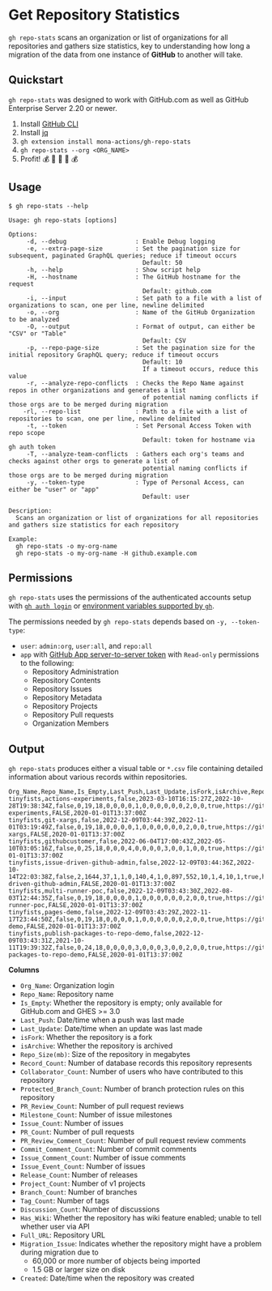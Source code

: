 # Get Repository Statistics

`gh repo-stats` scans an organization or list of organizations for all repositories and gathers size statistics, key to understanding how long a migration of the data from one instance of **GitHub** to another will take.

## Quickstart

`gh repo-stats` was designed to work with GitHub.com as well as GitHub Enterprise Server 2.20 or newer.

1. Install [GitHub CLI](https://cli.github.com/)
1. Install [jq](https://stedolan.github.io/jq/download/)
1. `gh extension install mona-actions/gh-repo-stats`
1. `gh repo-stats --org <ORG_NAME>`
1. Profit! 💰 💸 🤑 💸 💰

## Usage

```shell
$ gh repo-stats --help

Usage: gh repo-stats [options]

Options:
     -d, --debug                   : Enable Debug logging
     -e, --extra-page-size         : Set the pagination size for subsequent, paginated GraphQL queries; reduce if timeout occurs
                                     Default: 50
     -h, --help                    : Show script help
     -H, --hostname                : The GitHub hostname for the request
                                     Default: github.com
     -i, --input                   : Set path to a file with a list of organizations to scan, one per line, newline delimited
     -o, --org                     : Name of the GitHub Organization to be analyzed
     -O, --output                  : Format of output, can either be "CSV" or "Table"
                                     Default: CSV
     -p, --repo-page-size          : Set the pagination size for the initial repository GraphQL query; reduce if timeout occurs
                                     Default: 10
                                     If a timeout occurs, reduce this value
     -r, --analyze-repo-conflicts  : Checks the Repo Name against repos in other organizations and generates a list
                                     of potential naming conflicts if those orgs are to be merged during migration
    -rl, --repo-list               : Path to a file with a list of repositories to scan, one per line, newline delimited
     -t, --token                   : Set Personal Access Token with repo scope
                                     Default: token for hostname via gh auth token
     -T, --analyze-team-conflicts  : Gathers each org's teams and checks against other orgs to generate a list of
                                     potential naming conflicts if those orgs are to be merged during migration
     -y, --token-type              : Type of Personal Access, can either be "user" or "app"
                                     Default: user

Description:
  Scans an organization or list of organizations for all repositories and gathers size statistics for each repository

Example:
  gh repo-stats -o my-org-name
  gh repo-stats -o my-org-name -H github.example.com
```

## Permissions

`gh repo-stats` uses the permissions of the authenticated accounts setup with [`gh auth login`](https://cli.github.com/manual/gh_auth_login) or [environment variables supported by `gh`](https://cli.github.com/manual/gh_help_environment).

The permissions needed by `gh repo-stats` depends based on `-y, --token-type`:

- `user`: `admin:org`, `user:all`, and `repo:all`
- `app` with [GitHub App server-to-server token](https://docs.github.com/en/developers/overview/managing-deploy-keys#server-to-server-tokens) with `Read-only` permissions to the following:
  - Repository Administration
  - Repository Contents
  - Repository Issues
  - Repository Metadata
  - Repository Projects
  - Repository Pull requests
  - Organization Members

## Output

`gh repo-stats` produces either a visual table or `*.csv` file containing detailed information about various records within repositories.

```csv
Org_Name,Repo_Name,Is_Empty,Last_Push,Last_Update,isFork,isArchive,Repo_Size(mb),Record_Count,Collaborator_Count,Protected_Branch_Count,PR_Review_Count,Milestone_Count,Issue_Count,PR_Count,PR_Review_Comment_Count,Commit_Comment_Count,Issue_Comment_Count,Issue_Event_Count,Release_Count,Project_Count,Branch_Count,Tag_Count,Discussion_Count,Has_Wiki,Full_URL,Migration_Issue,Created
tinyfists,actions-experiments,false,2023-03-10T16:15:27Z,2022-10-28T19:38:34Z,false,0,19,18,0,0,0,0,1,0,0,0,0,0,0,2,0,0,true,https://github.com/tinyfists/actions-experiments,FALSE,2020-01-01T13:37:00Z
tinyfists,git-xargs,false,2022-12-09T03:44:39Z,2022-11-01T03:19:49Z,false,0,19,18,0,0,0,0,1,0,0,0,0,0,0,2,0,0,true,https://github.com/tinyfists/git-xargs,FALSE,2020-01-01T13:37:00Z
tinyfists,githubcustomer,false,2022-06-04T17:00:43Z,2022-05-10T03:05:16Z,false,0,25,18,0,0,0,4,0,0,0,0,3,0,0,1,0,0,true,https://github.com/tinyfists/githubcustomer,FALSE,2020-01-01T13:37:00Z
tinyfists,issue-driven-github-admin,false,2022-12-09T03:44:36Z,2022-10-14T22:03:38Z,false,2,1644,37,1,1,0,140,4,1,0,897,552,10,1,4,10,1,true,https://github.com/tinyfists/issue-driven-github-admin,FALSE,2020-01-01T13:37:00Z
tinyfists,multi-runner-poc,false,2022-12-09T03:43:30Z,2022-08-03T12:44:35Z,false,0,19,18,0,0,0,0,1,0,0,0,0,0,0,2,0,0,true,https://github.com/tinyfists/multi-runner-poc,FALSE,2020-01-01T13:37:00Z
tinyfists,pages-demo,false,2022-12-09T03:43:29Z,2022-11-17T23:44:50Z,false,0,19,18,0,0,0,0,1,0,0,0,0,0,0,2,0,0,true,https://github.com/tinyfists/pages-demo,FALSE,2020-01-01T13:37:00Z
tinyfists,publish-packages-to-repo-demo,false,2022-12-09T03:43:31Z,2021-10-11T19:39:32Z,false,0,24,18,0,0,0,0,3,0,0,0,3,0,0,2,0,0,true,https://github.com/tinyfists/publish-packages-to-repo-demo,FALSE,2020-01-01T13:37:00Z
```

**Columns**

- `Org_Name`: Organization login
- `Repo_Name`: Repository name
- `Is_Empty`: Whether the repository is empty; only available for GitHub.com and GHES >= 3.0
- `Last_Push`: Date/time when a push was last made
- `Last_Update`: Date/time when an update was last made
- `isFork`: Whether the repository is a fork
- `isArchive`: Whether the repository is archived
- `Repo_Size(mb)`: Size of the repository in megabytes
- `Record_Count`: Number of database records this repository represents
- `Collaborator_Count`: Number of users who have contributed to this repository
- `Protected_Branch_Count`: Number of branch protection rules on this repository
- `PR_Review_Count`: Number of pull request reviews
- `Milestone_Count`: Number of issue milestones
- `Issue_Count`: Number of issues
- `PR_Count`: Number of pull requests
- `PR_Review_Comment_Count`: Number of pull request review comments
- `Commit_Comment_Count`: Number of commit comments
- `Issue_Comment_Count`: Number of issue comments
- `Issue_Event_Count`: Number of issues
- `Release_Count`: Number of releases
- `Project_Count`: Number of v1 projects
- `Branch_Count`: Number of branches
- `Tag_Count`: Number of tags
- `Discussion_Count`: Number of discussions
- `Has_Wiki`: Whether the repository has wiki feature enabled; unable to tell whether user via API
- `Full_URL`: Repository URL
- `Migration_Issue`: Indicates whether the repository might have a problem during migration due to
  - 60,000 or more number of objects being imported
  - 1.5 GB or larger size on disk
- `Created`: Date/time when the repository was created
